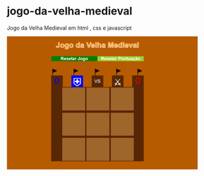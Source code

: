 # jogo-da-velha-medieval
Jogo da Velha Medieval em html , css e javascript

![alt text]( https://github.com/ferreiradv/jogo-da-velha-medieval/blob/main/git/img1.png)
